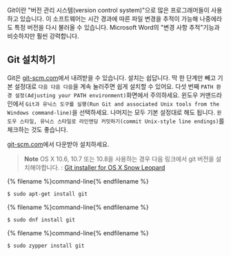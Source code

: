 Git이란 "버전 관리 시스템(version control system)"으로 많은 프로그래머들이 사용하고 있습니다. 이 소프트웨어는 시간 경과에 따른 파일 변경을 추적이 가능해 나중에라도 특정 버전을 다시 불러올 수 있습니다. Microsoft Word의 "변경 사항 추적"기능과 비슷하지만 훨씬 강력합니다.

## Git 설치하기

<!--sec data-title="Windows" data-id="git_install_windows"
data-collapse=true ces-->

Git은 [git-scm.com](https://git-scm.com/)에서 내려받을 수 있습니다. 설치는 쉽답니다. 딱 한 단계만 빼고 기본 설정대로 `다음 다음 다음`을 계속 눌러주면 쉽게 설치할 수 있어요. 다섯 번째 `PATH 환경 설정(Adjusting your PATH environment)`화면에서 주의하세요. 윈도우 커맨드라인에서 `Git과 유닉스 도구를 실행(Run Git and associated Unix tools from the Windows command-line)`을 선택하세요. 나머지는 모두 기본 설정대로 해도 됩니다. `윈도우 스타일, 유닉스 스타일로 라인엔딩 커밋하기(commit Unix-style line endings)`를 체크하는 것도 좋습니다.

<!--endsec-->

<!--sec data-title="OS X" data-id="git_install_OSX"
data-collapse=true ces-->

[git-scm.com](https://git-scm.com/)에서 다운받아 설치하세요. 

> **Note** OS X 10.6, 10.7 또는 10.8을 사용하는 경우 다음 링크에서 git 버전을 설치해야합니다. : [Git installer for OS X Snow Leopard](https://sourceforge.net/projects/git-osx-installer/files/git-2.3.5-intel-universal-snow-leopard.dmg/download)


<!--endsec-->

<!--sec data-title="Debian / Ubuntu" data-id="git_install_debian_ubuntu"
data-collapse=true ces-->

{% filename %}command-line{% endfilename %}
```bash
$ sudo apt-get install git
```

<!--endsec-->

<!--sec data-title="Fedora" data-id="git_install_fedora"
data-collapse=true ces-->

{% filename %}command-line{% endfilename %}
```bash
$ sudo dnf install git
```

<!--endsec-->

<!--sec data-title="openSUSE" data-id="git_install_openSUSE"
data-collapse=true ces-->

{% filename %}command-line{% endfilename %}
```bash
$ sudo zypper install git
```

<!--endsec-->
